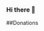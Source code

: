 ### Hi there 👋

<!--
**pwnagee/pwnagee** is a ✨ _special_ ✨ repository because its `README.md` (this file) appears on your GitHub profile.

- 🔭 I’m currently working on pwnage.xyz
- 🤔 I’m currently searching for hosting that doesn't kick me off their platform.
- 💬 Ask me anything.
- 📫 How to reach me: Email pwn@pwnage.xyz
-->

##Donations

<!--
BTC: 14ehmzSkZhHyYadmQDFkgMVsqMUKTvYKiV
LTC: LXVaNRnC41BV3QguXFAjBYuSV9EDKtYbGr
ETH: 0xb561b507039b0757e39806BcDCdd0688C16A109C
XMR: 46h8KxvfmHgTqHKcEiF4Zy8ydBwH23V4v5syVEkbuT8Z2eQVEomG5E9VmcnUWTwQKLR1WzxkaxyM69hQuNzSZ2xz1AfePKe
-->
